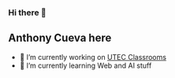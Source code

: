 ### Hi there 👋
## Anthony Cueva here

- 🔭 I’m currently working on [UTEC Classrooms](https://utec-classrooms.vercel.app/)
- 🌱 I’m currently learning Web and AI stuff
